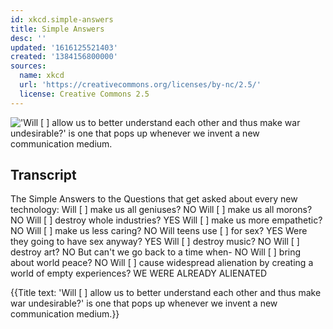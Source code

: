 ```yaml
---
id: xkcd.simple-answers
title: Simple Answers
desc: ''
updated: '1616125521403'
created: '1384156800000'
sources:
  name: xkcd
  url: 'https://creativecommons.org/licenses/by-nc/2.5/'
  license: Creative Commons 2.5
---
```

!['Will [     ] allow us to better understand each other and thus make war undesirable?' is one that pops up whenever we invent a new communication medium.](https://imgs.xkcd.com/comics/simple_answers.png)

## Transcript
The Simple Answers to the Questions that get asked about every new technology: 
Will [      ] make us all geniuses? NO
Will [      ] make us all morons? NO
Will [      ] destroy whole industries? YES
Will [      ] make us more empathetic? NO
Will [      ] make us less caring? NO
Will teens use [      ] for sex? YES
Were they going to have sex anyway? YES
Will [      ] destroy music? NO
Will [      ] destroy art? NO
But can't we go back to a time when- NO
Will [      ] bring about world peace? NO
Will [      ] cause widespread alienation by creating a world of empty experiences? WE WERE ALREADY ALIENATED

{{Title text: 'Will [     ] allow us to better understand each other and thus make war undesirable?' is one that pops up whenever we invent a new communication medium.}}
